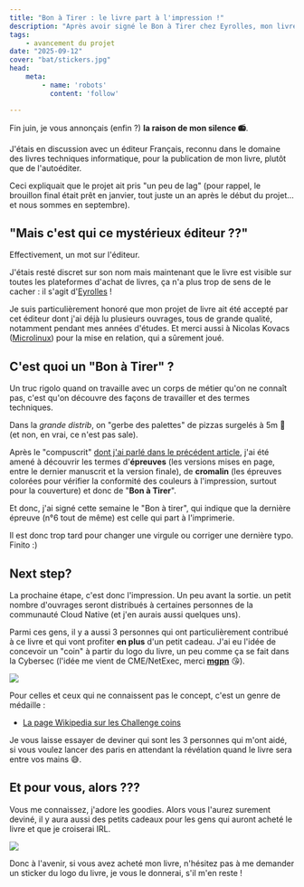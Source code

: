 ```yaml
---
title: "Bon à Tirer : le livre part à l'impression !"
description: "Après avoir signé le Bon à Tirer chez Eyrolles, mon livre sur Kubernetes est enfin prêt pour l'impression. Découvrez les coulisses de cette dernière étape avant la publication."
tags:
    - avancement du projet
date: "2025-09-12"
cover: "bat/stickers.jpg"
head:
    meta:
        - name: 'robots'
          content: 'follow'

---
```



Fin juin, je vous annonçais (enfin ?) **la raison de mon silence 📻**.

J'étais en discussion avec un éditeur Français, reconnu dans le domaine des livres techniques informatique, pour la publication de mon livre, plutôt que de l'autoéditer. 

Ceci expliquait que le projet ait pris "un peu de lag" (pour rappel, le brouillon final était prêt en janvier, tout juste un an après le début du projet... et nous sommes en septembre).

## "Mais c'est qui ce mystérieux éditeur ??"

Effectivement, un mot sur l'éditeur.

J'étais resté discret sur son nom mais maintenant que le livre est visible sur toutes les plateformes d'achat de livres, ça n'a plus trop de sens de le cacher : il s'agit d'[Eyrolles](https://www.editions-eyrolles.com/) !

Je suis particulièrement honoré que mon projet de livre ait été accepté par cet éditeur dont j'ai déjà lu plusieurs ouvrages, tous de grande qualité, notamment pendant mes années d'études. Et merci aussi à Nicolas Kovacs ([Microlinux](https://www.microlinux.fr/)) pour la mise en relation, qui a sûrement joué.

## C'est quoi un "Bon à Tirer" ?

Un truc rigolo quand on travaille avec un corps de métier qu'on ne connaît pas, c'est qu'on découvre des façons de travailler et des termes techniques.

Dans la *grande distrib*, on "gerbe des palettes" de pizzas surgelés à 5m 🤢 (et non, en vrai, ce n'est pas sale).

Après le "compuscrit" [dont j'ai parlé dans le précédent article](https://50ndk.zwindler.fr/1-an-et-demi), j'ai été amené à découvrir les termes d'**épreuves** (les versions mises en page, entre le dernier manuscrit et la version finale), de **cromalin** (les épreuves colorées pour vérifier la conformité des couleurs à l'impression, surtout pour la couverture) et donc de "**Bon à Tirer**".

Et donc, j'ai signé cette semaine le "Bon à tirer", qui indique que la dernière épreuve (n°6 tout de même) est celle qui part à l'imprimerie.

Il est donc trop tard pour changer une virgule ou corriger une dernière typo. Finito :\)

## Next step?

La prochaine étape, c'est donc l'impression. Un peu avant la sortie. un petit nombre d'ouvrages seront distribués à certaines personnes de la communauté Cloud Native (et j'en aurais aussi quelques uns).

Parmi ces gens, il y a aussi 3 personnes qui ont particulièrement contribué à ce livre et qui vont profiter **en plus** d'un petit cadeau. J'ai eu l'idée de concevoir un "coin" à partir du logo du livre, un peu comme ça se fait dans la Cybersec (l'idée me vient de CME/NetExec, merci **[mgpn](https://github.com/mpgn)** 😘).

![](images/bat/token.jpg)

Pour celles et ceux qui ne connaissent pas le concept, c'est un genre de médaille :

* [La page Wikipedia sur les Challenge coins](https://fr.wikipedia.org/wiki/Challenge_coin)

Je vous laisse essayer de deviner qui sont les 3 personnes qui m'ont aidé, si vous voulez lancer des paris en attendant la révélation quand le livre sera entre vos mains 😅.

## Et pour vous, alors ???

Vous me connaissez, j'adore les goodies. Alors vous l'aurez surement deviné, il y aura aussi des petits cadeaux pour les gens qui auront acheté le livre et que je croiserai IRL.

![](images/bat/stickers.jpg)

Donc à l'avenir, si vous avez acheté mon livre, n'hésitez pas à me demander un sticker du logo du livre, je vous le donnerai, s'il m'en reste !
